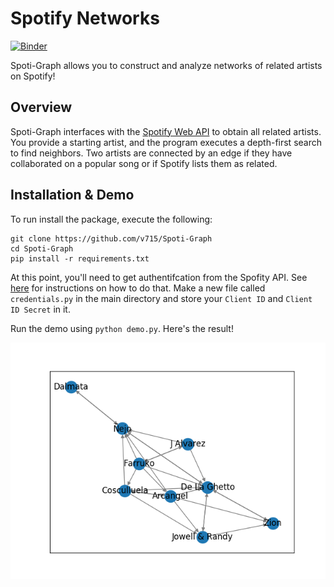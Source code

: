# Spotify Networks
[![Binder](https://mybinder.org/badge_logo.svg)](https://mybinder.org/v2/gh/v715/Spotify-Net/master)

Spoti-Graph allows you to construct and analyze networks of related artists on Spotify!

## Overview
Spoti-Graph interfaces with the [Spotify Web API](https://developer.spotify.com/documentation/web-api/) to obtain all related artists. You provide a starting artist, and the program executes a depth-first search to find neighbors. Two artists are connected by an edge if they have collaborated on a popular song or if Spotify lists them as related.

## Installation & Demo
To run install the package, execute the following:
```
git clone https://github.com/v715/Spoti-Graph
cd Spoti-Graph
pip install -r requirements.txt
```

At this point, you'll need to get authentifcation from the Spofity API. See [here]() for instructions on how to do that. Make a new file called `credentials.py` in the main directory and store your `Client ID` and `Client ID Secret` in it.

Run the demo using `python demo.py`. Here's the result!

![demo](demo/farruko.png)
